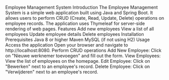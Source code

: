 Employee Management System
Introduction
The Employee Management System is a simple web application built using Java and Spring Boot.
It allows users to perform CRUD (Create, Read, Update, Delete) operations on employee records.
The application uses Thymeleaf for server-side rendering of web pages.
Features
Add new employees
View a list of all employees
Update employee details
Delete employees
Installation
Prerequisites
Java 8 or higher
Maven
MySQL (if not using H2)
Usage
Access the application
Open your browser and navigate to http://localhost:8080.
Perform CRUD operations
Add New Employee: Click on "Nieuwe werknemer toevoegen" and fill out the form.
View Employees: View the list of employees on the homepage.
Edit Employee: Click on "Bewerken" next to an employee's record.
Delete Employee: Click on "Verwijderen" next to an employee's record.

